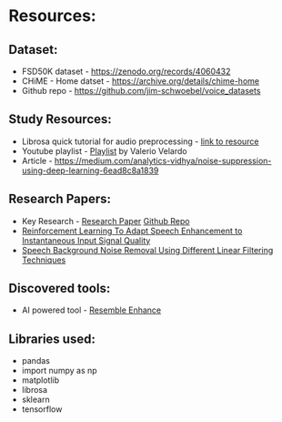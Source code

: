 # Resources:
## Dataset:
* FSD50K dataset - https://zenodo.org/records/4060432
* CHiME - Home datset - https://archive.org/details/chime-home
* Github repo - https://github.com/jim-schwoebel/voice_datasets
## Study Resources:
* Librosa quick tutorial for audio preprocessing - [link to resource](https://medium.com/@rijuldahiya/a-comprehensive-guide-to-audio-processing-with-librosa-in-python-a49276387a4b)
* Youtube playlist - [Playlist](https://www.youtube.com/playlist?list=PL-wATfeyAMNqIee7cH3q1bh4QJFAaeNv0) by Valerio Velardo
* Article - https://medium.com/analytics-vidhya/noise-suppression-using-deep-learning-6ead8c8a1839
## Research Papers: 
* Key Research - [Research Paper](https://www.isca-archive.org/interspeech_2021/kashyap21_interspeech.pdf) [Github Repo](https://github.com/madhavmk/Noise2Noise-audio_denoising_without_clean_training_data)
* [Reinforcement Learning To Adapt Speech Enhancement to Instantaneous Input Signal Quality](https://arxiv.org/pdf/1711.10791)
* [Speech Background Noise Removal Using Different Linear Filtering Techniques](https://www.researchgate.net/publication/325622133_Speech_Background_Noise_Removal_Using_Different_Linear_Filtering_Techniques)
## Discovered tools:
* AI powered tool - [Resemble Enhance](https://huggingface.co/ResembleAI/resemble-enhance)
## Libraries used: 
* pandas
* import numpy as np
* matplotlib
* librosa
* sklearn
* tensorflow
